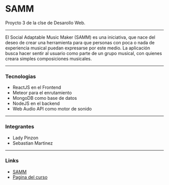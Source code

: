 # SAMM

Proycto 3 de la clse de Desarollo Web.
___
El Social Adaptable Music Maker (SAMM) es una iniciativa, que nace del deseo de crear una herramienta para que personas con poca o nada 
de experiencia musical puedan expresarse por este medio. La aplicación busca hacer sentir al usuario como parte de un grupo musical, con
quienes creara simples composiciones musicales.
___
### Tecnologias
- ReactJS en el Frontend
- Meteor para el enrutamiento
- MongoDB como base de datos
- NodeJS en el backend
- Web Audio API como motor de sonido
___
### Integrantes
- Lady Pinzon
- Sebastian Martinez
___
### Links
- [SAMM](https://s-a-m-m.herokuapp.com/)
- [Pagina del curso](http://johnguerra.co/classes/webDevelopment_fall_2017/)
